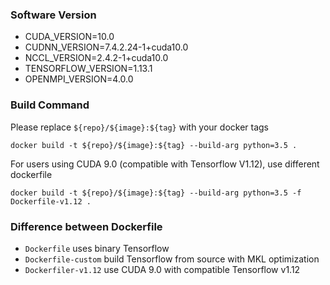 ### Software Version
- CUDA_VERSION=10.0
- CUDNN_VERSION=7.4.2.24-1+cuda10.0
- NCCL_VERSION=2.4.2-1+cuda10.0
- TENSORFLOW_VERSION=1.13.1
- OPENMPI_VERSION=4.0.0

### Build Command
Please replace `${repo}/${image}:${tag}` with your docker tags

```
docker build -t ${repo}/${image}:${tag} --build-arg python=3.5 .
```

For users using CUDA 9.0 (compatible with Tensorflow V1.12), use different dockerfile 

```
docker build -t ${repo}/${image}:${tag} --build-arg python=3.5 -f Dockerfile-v1.12 .

```

### Difference between Dockerfile
- `Dockerfile` uses binary Tensorflow
- `Dockerfile-custom` build Tensorflow from source with MKL optimization
- `Dockerfiler-v1.12` use CUDA 9.0 with compatible Tensorflow v1.12